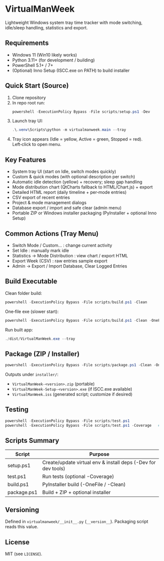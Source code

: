 # VirtualManWeek

Lightweight Windows system tray time tracker with mode switching, idle/sleep handling, statistics and export.

## Requirements
- Windows 11 (Win10 likely works)
- Python 3.11+ (for development / building)
- PowerShell 5.1+ / 7+
- (Optional) Inno Setup (ISCC.exe on PATH) to build installer

## Quick Start (Source)
1. Clone repository
2. In repo root run:
   ```powershell
   powershell -ExecutionPolicy Bypass -File scripts/setup.ps1 -Dev
   ```
3. Launch tray UI:
   ```powershell
   .\.venv\Scripts\python -m virtualmanweek.main --tray
   ```
4. Tray icon appears (Idle = yellow, Active = green, Stopped = red). Left‑click to open menu.

## Key Features
- System tray UI (start on Idle, switch modes quickly)
- Custom & quick modes (with optional description per switch)
- Automatic idle detection (yellow) + recovery; sleep gap handling
- Mode distribution chart (QtCharts fallback to HTML/Chart.js) + export
- Detailed HTML report (daily timeline + per‑mode entries)
- CSV export of recent entries
- Project & mode management dialogs
- Database export / import and safe clear (admin menu)
- Portable ZIP or Windows installer packaging (PyInstaller + optional Inno Setup)

## Common Actions (Tray Menu)
- Switch Mode / Custom… : change current activity
- Set Idle : manually mark idle
- Statistics → Mode Distribution : view chart / export HTML
- Export Week (CSV) : raw entries sample export
- Admin → Export / Import Database, Clear Logged Entries

## Build Executable
Clean folder build:
```powershell
powershell -ExecutionPolicy Bypass -File scripts/build.ps1 -Clean
```
One‑file exe (slower start):
```powershell
powershell -ExecutionPolicy Bypass -File scripts/build.ps1 -Clean -OneFile
```
Run built app:
```powershell
./dist/VirtualManWeek.exe --tray
```

## Package (ZIP / Installer)
```powershell
powershell -ExecutionPolicy Bypass -File scripts/package.ps1 -Clean -OneFile
```
Outputs under `installer/`:
- `VirtualManWeek-<version>.zip` (portable)
- `VirtualManWeek-Setup-<version>.exe` (if ISCC.exe available)
- `VirtualManWeek.iss` (generated script; customize if desired)

## Testing
```powershell
powershell -ExecutionPolicy Bypass -File scripts/test.ps1
powershell -ExecutionPolicy Bypass -File scripts/test.ps1 -Coverage   # add coverage
```

## Scripts Summary
| Script | Purpose |
|--------|---------|
| setup.ps1 | Create/update virtual env & install deps (-Dev for dev tools) |
| test.ps1 | Run tests (optional -Coverage) |
| build.ps1 | PyInstaller build (-OneFile / -Clean) |
| package.ps1 | Build + ZIP + optional installer |

## Versioning
Defined in `virtualmanweek/__init__.py` (`__version__`). Packaging script reads this value.

## License
MIT (see `LICENSE`).
